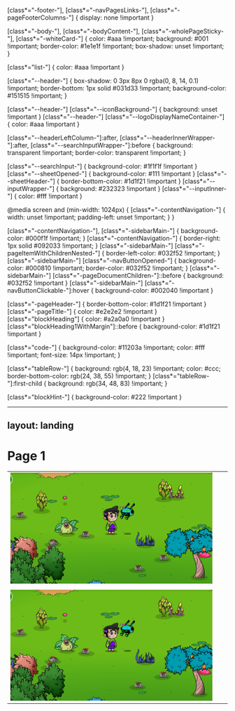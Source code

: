 [class*="-footer-"], [class*="-navPagesLinks-"], [class*="-pageFooterColumns-"] { display: none !important }

[class*="-body-"], [class*="-bodyContent-"], [class*="-wholePageSticky-"], [class*="-whiteCard-"] { 
  color: #aaa !important; 
  background: #001 !important;
  border-color: #1e1e1f !important;
  box-shadow: unset !important;
}

[class*="list-"] { color: #aaa !important }

[class*="--header-"] {
  box-shadow: 0 3px 8px 0 rgba(0, 8, 14, 0.1) !important;
  border-bottom: 1px solid #031d33 !important;
  background-color: #151515 !important;
}

[class*="--header-"] [class*="--iconBackground-"] { background: unset !important }
[class*="--header-"] [class*="--logoDisplayNameContainer-"] { color: #aaa !important }

[class*="--headerLeftColumn-"]:after, [class*="--headerInnerWrapper-"]:after, [class*="--searchInputWrapper-"]:before { 
  background: transparent !important;
  border-color: transparent !important;
}

[class*="--searchInput-"] { background-color: #1f1f1f !important }
[class*="--sheetOpened-"] { background-color: #111 !important }
[class*="--sheetHeader-"] { border-bottom-color: #1d1f21 !important }
[class*="--inputWrapper-"] { background: #232323 !important }
[class*="--inputInner-"] { color: #fff !important }

@media screen and (min-width: 1024px) {
  [class*="-contentNavigation-"] {
    width: unset !important;
    padding-left: unset !important;
  }
}

[class*="-contentNavigation-"], [class*="-sidebarMain-"] { background-color: #000f1f !important; }
[class*="-contentNavigation-"] { border-right: 1px solid #092033 !important; }
[class*="-sidebarMain-"] [class*="-pageItemWithChildrenNested-"] { border-left-color: #032f52 !important; }
[class*="-sidebarMain-"] [class*="-navButtonOpened-"] {
  background-color: #000810 !important;
  border-color: #032f52 !important;
}
[class*="-sidebarMain-"] [class*="-pageDocumentChildren-"]::before { background: #032f52 !important }
[class*="-sidebarMain-"] [class*="-navButtonClickable-"]:hover { background-color: #002040 !important }

[class*="-pageHeader-"] { border-bottom-color: #1d1f21 !important }
[class*="-pageTitle-"] { color: #e2e2e2 !important }
[class*="blockHeading"] { color: #a2a0a0 !important }
[class*="blockHeading1WithMargin"]::before { background-color: #1d1f21 !important }

[class*="code-"] { 
  background-color: #11203a !important; 
  color: #fff !important;
  font-size: 14px !important;
}

[class*="tableRow-"] { 
  background: rgb(4, 18, 23) !important;
  color: #ccc;
  border-bottom-color: rgb(24, 38, 55) !important;
}
[class*="tableRow-"]:first-child {
  background: rgb(34, 48, 83) !important;
}

[class*="blockHint-"] { background-color: #222 !important }

---
layout: landing
---

# Page 1

|                                                                  |   |   |
| ---------------------------------------------------------------- | - | - |
| ![](<.gitbook/assets/Captura de pantalla 2022-10-18 112614.png>) |   |   |
|                                                                  |   |   |
| ![](<.gitbook/assets/Captura de pantalla 2022-10-18 112614.png>) |   |   |

<img src=".gitbook/assets/file.drawing.svg" alt="" class="gitbook-drawing">
